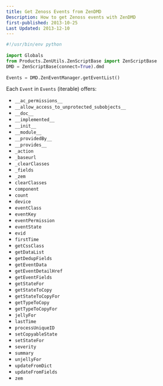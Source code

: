 ```yaml
---
title: Get Zenoss Events from ZenDMD
Description: How to get Zenoss events with ZenDMD
first-published: 2013-10-25
Last Updated: 2013-12-10
---
```


```python
#!/usr/bin/env python
    
import Globals
from Products.ZenUtils.ZenScriptBase import ZenScriptBase
DMD = ZenScriptBase(connect=True).dmd
  
Events = DMD.ZenEventManager.getEventList()
```

Each `Event` in `Events` (iterable) offers:

*   `__ac_permissions__`
*   `__allow_access_to_unprotected_subobjects__`
*   `__doc__`
*   `__implemented__`
*   `__init__`
*   `__module__`
*   `__providedBy__`
*   `__provides__`
*   `_action`
*   `_baseurl`
*   `_clearClasses`
*   `_fields`
*   `_zem`
*   `clearClasses`
*   `component`
*   `count`
*   `device`
*   `eventClass`
*   `eventKey`
*   `eventPermission`
*   `eventState`
*   `evid`
*   `firstTime`
*   `getCssClass`
*   `getDataList`
*   `getDedupFields`
*   `getEventData`
*   `getEventDetailHref`
*   `getEventFields`
*   `getStateFor`
*   `getStateToCopy`
*   `getStateToCopyFor`
*   `getTypeToCopy`
*   `getTypeToCopyFor`
*   `jellyFor`
*   `lastTime`
*   `processUniqueID`
*   `setCopyableState`
*   `setStateFor`
*   `severity`
*   `summary`
*   `unjellyFor`
*   `updateFromDict`
*   `updateFromFields`
*   `zem`
